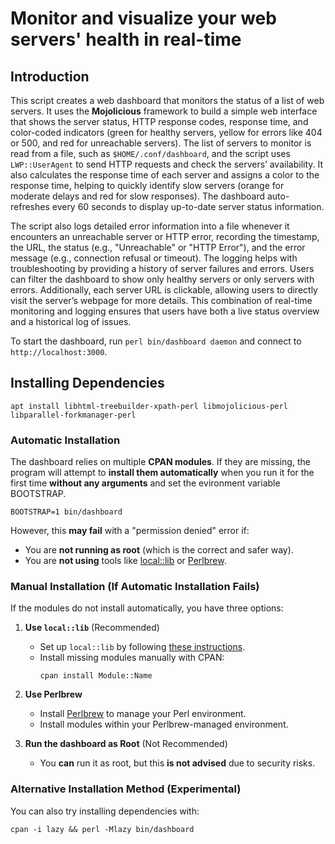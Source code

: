 # Monitor and visualize your web servers' health in real-time

## Introduction

This script creates a web dashboard that monitors the status of a list of web servers.
It uses the **Mojolicious** framework to build a simple web interface that shows the server status, HTTP response codes, response time, and color-coded indicators (green for healthy servers, yellow for errors like 404 or 500, and red for unreachable servers).
The list of servers to monitor is read from a file, such as `$HOME/.conf/dashboard`, and the script uses `LWP::UserAgent` to send HTTP requests and check the servers’ availability.
It also calculates the response time of each server and assigns a color to the response time, helping to quickly identify slow servers (orange for moderate delays and red for slow responses).
The dashboard auto-refreshes every 60 seconds to display up-to-date server status information.

The script also logs detailed error information into a file whenever it encounters an unreachable server or HTTP error,
recording the timestamp, the URL, the status (e.g., "Unreachable" or "HTTP Error"), and the error message (e.g., connection refusal or timeout).
The logging helps with troubleshooting by providing a history of server failures and errors.
Users can filter the dashboard to show only healthy servers or only servers with errors.
Additionally, each server URL is clickable, allowing users to directly visit the server’s webpage for more details.
This combination of real-time monitoring and logging ensures that users have both a live status overview and a historical log of issues.

To start the dashboard, run `perl bin/dashboard daemon` and connect to `http://localhost:3000`.

## **Installing Dependencies**

`apt install libhtml-treebuilder-xpath-perl libmojolicious-perl libparallel-forkmanager-perl`

### **Automatic Installation**
The dashboard relies on multiple **CPAN modules**.
If they are missing, the program will attempt to **install them automatically** when you run it for the first time **without any arguments**
and set the evironment variable BOOTSTRAP.


```
BOOTSTRAP=1 bin/dashboard
```

However, this **may fail** with a "permission denied" error if:
- You are **not running as root** (which is the correct and safer way).
- You are **not using** tools like [local::lib](https://metacpan.org/pod/local::lib) or [Perlbrew](https://perlbrew.pl/).

### **Manual Installation (If Automatic Installation Fails)**
If the modules do not install automatically, you have three options:

1. **Use `local::lib`** (Recommended)
   - Set up `local::lib` by following [these instructions](https://metacpan.org/pod/local::lib).
   - Install missing modules manually with CPAN:
     ```
     cpan install Module::Name
     ```

2. **Use Perlbrew**
   - Install [Perlbrew](https://perlbrew.pl/) to manage your Perl environment.
   - Install modules within your Perlbrew-managed environment.

3. **Run the dashboard as Root** (Not Recommended)
   - You **can** run it as root, but this **is not advised** due to security risks.

### **Alternative Installation Method (Experimental)**
You can also try installing dependencies with:

```
cpan -i lazy && perl -Mlazy bin/dashboard
```
